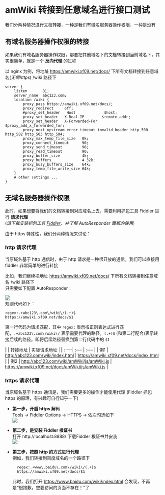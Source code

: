 # amWiki 转接到任意域名进行接口测试

我们分两种情况进行文档转接，一种是我们有域名服务器操作权限，一种是没有

## 有域名服务器操作权限的转接
如果我们有域名服务器操作权限，那要把其他域名下的文档转接到当前域名下，其实很简单，就是一个 **反向代理** 的过程  

以 nginx 为例，将地址 https://amwiki.xf09.net/docs/ 下所有文档转接到任意域名(_无需https_) /wiki 路径下
```nginx
server {
    listen       81;
    server_name  abc123.com;
    location /wiki {
        proxy_pass https://amwiki.xf09.net/docs/;
        proxy_redirect     off;
        #proxy_set_header   Host             $host;
        proxy_set_header   X-Real-IP        $remote_addr;
        proxy_set_header   X-Forwarded-For  $proxy_add_x_forwarded_for;
        proxy_next_upstream error timeout invalid_header http_500 http_502 http_503 http_504;
        proxy_max_temp_file_size   0k;
        proxy_connect_timeout      90;
        proxy_send_timeout         90;
        proxy_read_timeout         90;
        proxy_buffer_size          4k;
        proxy_buffers              4 32k;
        proxy_busy_buffers_size    64k;
        proxy_temp_file_write_size 64k;
    }
    # other settings ...
}
```

## 无域名服务器操作权限
此时，如果想要将我们的文档转接到对应域名上去，需要利用抓包工具 Fiddler 进行 **请求代理**  
(_请下载安装抓包工具 [Fiddler](http://www.telerik.com/fiddler)，并了解 AutoResponder 面板的使用_)

由于 https 特殊性，我们分两种情况来讨论：  

### http 请求代理
当原域名基于 http 通信时，由于 http 请求是一种很开放的通信，我们可以直接用 fiddler 非常简单的进行转接  

比如，我们继续把地址 https://amwiki.xf09.net/docs/ 下所有文档转接到任意域名 /wiki 路径下  
只需要如下配置 AutoResponder：   

![](https://amwiki.xf09.net/docs/assets/001.tiny/07-c1ef9812.png)  
规则代码如下：

    regex:.+abc123\.com\/wiki\/(.+)$
    https://amwiki.xf09.net/docs/$1

第一行代码为请求匹配，其中 `regex:` 表示按正则表达式进行匹配，`.+abc123\.com\/wiki\/` 表示需要代理的路径，`(.+)$` (和第二行配合)表示转接后续的路径，即将后续路径替换到第二行代码中的 `$1`  

| | 转接地址 | 实际请求地址 |
| : ---| :--- | :--- |
| 例1 | http://abc123.com/wiki/index.html | https://amwiki.xf09.net/docs/index.html |
| 例2 | http://abc123.com/wiki/amWiki/js/amWiki.js | https://amwiki.xf09.net/docs/amWiki/js/amWiki.js |

### https 请求代理
当原域名基于 https 通讯是，我们需要更多的操作才能使用代理 (Fiddler 抓包 https 的原理，有兴趣可自行知乎一下)    

- **第一步，开启 https 解码**  
  Tools -> Fiddler Options -> HTTPS -> 依次勾选如下  
  ![](https://amwiki.xf09.net/docs/assets/001.tiny/07-ea6ad78e.png)  
- **第二步，是安装 Fiddler 根证书**  
  打开 http://localhost:8888/ 下载Fiddler 根证书并安装  
  ![](https://amwiki.xf09.net/docs/assets/001.tiny/07-c59334fc.png)  
- **第三步，按照 http 的方式进行代理**  
  例如，我们转接到百度域名的一个路径下

        regex:.+www\.baidu\.com\/wiki\/(.+)$
        https://amwiki.xf09.net/docs/$1

  此时，我们打开 https://www.baidu.com/wiki/index.html 会发现，不再是“很抱歉，您要访问的页面不存在！”了
